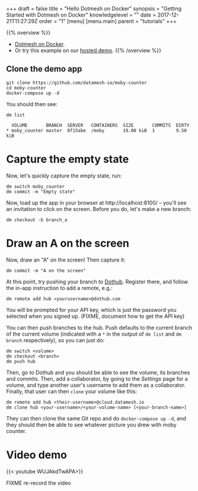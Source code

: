 +++
draft = false
title = "Hello Dotmesh on Docker"
synopsis = "Getting Started with Dotmesh on Docker"
knowledgelevel = ""
date = 2017-12-21T11:27:29Z
order = "1"
[menu]
  [menu.main]
    parent = "tutorials"
+++

{{% overview %}}
* [Dotmesh on Docker](/install-setup/docker/).
* Or try this example on our [hosted demo](/install-setup/katacoda/).
{{% /overview %}}

## Clone the demo app

```plain
git clone https://github.com/datamesh-io/moby-counter
cd moby-counter
docker-compose up -d
```

You should then see:
```plain
dm list
```
```plain
  VOLUME       BRANCH  SERVER   CONTAINERS  SIZE       COMMITS  DIRTY
* moby_counter master  8f15abe  /moby       19.00 kiB  1        9.50 kiB
```

# Capture the empty state

Now, let's quickly capture the empty state, run:
```plain
dm switch moby_counter
dm commit -m "Empty state"
```

Now, load up the app in your browser at http://localhost:8100/ – you'll see an invitation to click on the screen. Before you do, let's make a new branch:
```plain
dm checkout -b branch_a
```

# Draw an A on the screen

Now, draw an "A" on the screen! Then capture it:
```plain
dm commit -m "A on the screen"
```

At this point, try pushing your branch to [Dothub](https://dothub.com).
Register there, and follow the in-app instruction to add a remote, e.g.:

```plain
dm remote add hub <yourusername>@dothub.com
```
You will be prompted for your API key, which is just the password you selected when you signed up. (FIXME, document how to get the API key)

You can then push branches to the hub. Push defaults to the current branch of the current volume (indicated with a `*` in the output of `dm list` and `dm branch` respectively), so you can just do:

```plain
dm switch <volume>
dm checkout <branch>
dm push hub
```

Then, go to Dothub and you should be able to see the volume, its branches and commits. Then, add a collaborator, by going to the _Settings_ page for a volume, and type another user's username to add them as a collaborator. Finally, that user can then `clone` your volume like this:

```plain
dm remote add hub <their-username>@cloud.datamesh.io
dm clone hub <your-username>/<your-volume-name> [<your-branch-name>]
```

They can then clone the same Git repo and do `docker-compose up -d`, and they should then be able to see whatever picture you drew with moby counter.

# Video demo

{{< youtube WUJAkdTwAPA>}}

FIXME re-record the video
